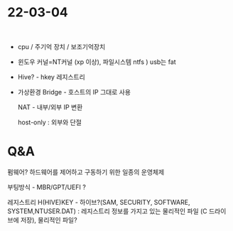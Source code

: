 # 22-03-04

<br>

- cpu / 주기억 장치 / 보조기억장치

- 윈도우 커널=NT커널 (xp 이상), 파일시스템 ntfs ) usb는 fat

- Hive? - hkey 레지스트리

- 가상환경 Bridge - 호스트의 IP 그대로 사용

   NAT - 내부/외부 IP 변환

  host-only : 외부와 단절



# Q&A

펌웨어? 하드웨어를 제어하고 구동하기 위한 일종의 운영체제

부팅방식 - MBR/GPT/UEFI ?

레지스트리 H(HIVE)KEY - 하이브?(SAM, SECURITY, SOFTWARE, SYSTEM,NTUSER.DAT) : 레지스트리 정보를 가지고 있는 물리적인 파일 (C 드라이브에 저장), 물리적인 파일?
